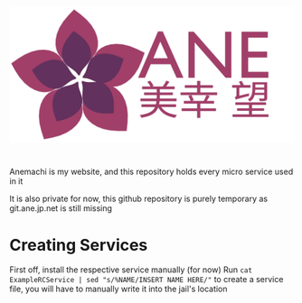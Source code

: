 ![ANE Logo](GalateaCDN/default/images/ane-old-logo.png)

# 
Anemachi is my website, and this repository holds every micro service used in it

It is also private for now, this github repository is purely temporary as git.ane.jp.net is still missing

# Creating Services

First off, install the respective service manually (for now)
Run `cat ExampleRCService | sed "s/%NAME/INSERT NAME HERE/"` to create a service file, you will have to manually write it into the jail's location